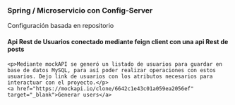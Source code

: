 <h3 class="text-center">Spring / Microservicio con Config-Server</h3>
    <p class="text-center">Configuración basada en repositorio</p>
    <h4 class="text-center">Api Rest de Usuarios conectado mediante feign client con una api Rest de posts</h4>

    <p>Mediante mockAPI se generó un listado de usuarios para guardar en base de datos MySQL, para así poder realizar operaciones con estos usuarios. Dejo link de usuarios con los atributos necesarios para interactuar con el proyecto.</p>
    <a href="https://mockapi.io/clone/6642c1e43c01a059ea2056ef" target="_blank">Generar users</a>

